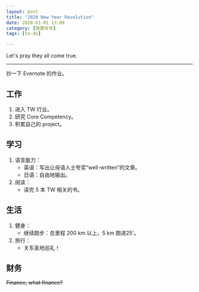 ```yaml
---
layout: post
title: "2020 New Year Resolution"
date: 2020-01-01 13:09
category: [随便写写]
tags: [to-do]

---
```


Let's pray they all come true.

---
抄一下 Evernote 的作业。

## 工作
1. 进入 TW 行业。
2. 研究 Core Competency。
3. 积累自己的 project。

## 学习
1. 语言能力：
    - 英语：写出让母语人士夸奖“well-written”的文章。
    - 日语：自由地输出。
2. 阅读：
    - 读完 5 本 TW 相关的书。

## 生活

1. 健身：
   - 继续跑步：总里程 200 km 以上，5 km 跑进25'。
2. 旅行：
   - 关东圣地巡礼！

## 财务

<s>Finance, what finance?</s>




